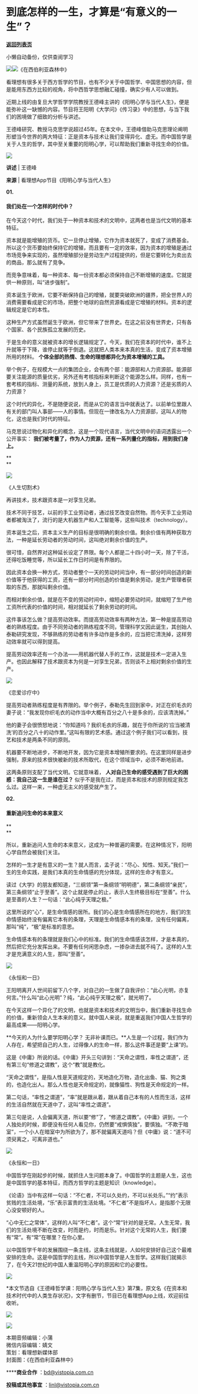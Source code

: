 # 到底怎样的一生，才算是“有意义的一生”？

[**返回列表页**](/gzh/看理想)

小懒自动备份，仅供查阅学习

![](https://mmbiz.qpic.cn/mmbiz_png/aP7vrTpXJxRA0ViaNRqia18YGj5LgX4VSibTFXfBlkXZakYUA8yBkEQYYmpmDmxH0IZyeY4oUcOiabiaj1PywxF6StQ/640?wx_fmt=png)![](https://mmbiz.qpic.cn/mmbiz_jpg/aP7vrTpXJxT5a6ouhBibVMEXtMHHrrroWo0wR2y7qVm8UMU2YvHjLaeu5sfqVdS5eTqEd7AVDEwh8F6JlvjII2A/640?wx_fmt=jpeg&from;=appmsg)《在西伯利亚森林中》  

看理想有很多关于西方哲学的节目，也有不少关于中国哲学、中国思想的内容，但是能用东西方比较的视角，将中西哲学思想融汇碰撞，确实少有人可以做到。

  

近期上线的由复旦大学哲学学院教授王德峰主讲的《阳明心学与当代人生》，便是能弥补这一缺憾的内容。节目将王阳明《大学问》《传习录》中的思想，与当下我们的困境做了细致的分析与讲述。

  

王德峰研究、教授马克思学说超过45年。在本文中，王德峰借助马克思理论阐明形塑当今世界的两大特征：正是资本与技术让我们变得异化、虚无。而中国哲学是关于人生的哲学，其中至关重要的阳明心学，可以帮助我们重新寻找生命的价值。

![](https://mmbiz.qpic.cn/mmbiz_png/aP7vrTpXJxRA0ViaNRqia18YGj5LgX4VSibyicaNpfZMjSJFGHr85glQV0UvxPDGJ30TMHYUPnUHgbYyqpCwF83EGw/640?wx_fmt=png)

  

 **讲述** | 王德峰

 **来源** | 看理想App节目《阳明心学与当代人生》

  
 **01.**

####  **我们处在一个怎样的时代中？**

  

在今天这个时代，我们处于一种资本和技术的文明中，这两者也是当代文明的基本特征。

  

资本就是能增殖的货币。它一旦停止增殖，它作为资本就死了，变成了消费基金。所以这个货币要始终保持它的增殖，而且要有一定的效率，因为资本的增殖是通过市场竞争来实现的，虽然增殖部分是劳动生产过程提供的，但是它要转化为卖出去的商品，那么就有了竞争。

  

而竞争意味着，每一种资本、每一份资本都必须保持自己不断增殖的速度。它就提供一种原则，叫“进步强制”。

  

资本诞生于欧洲，它要不断保持自己的增殖，就要突破欧洲的疆界，把全世界人的消费需要看成是它的市场，把整个地球的自然资源看成是它增殖的材料。资本的逻辑规定是它的本性。

  

这种生产方式虽然诞生于欧洲，但它带来了世界史。在这之前没有世界史，只有各个国家、各个民族孤立发展的历史。

  

于是生命的意义就被资本的增长逻辑规定了。今天，我们在资本的时代中，谁不上升就等于下降，谁停止就等于倒退。这就把人类本来本真的生活，变成了资本增殖所用的材料。
**个体全部的热情、生命的理想都异化为资本增殖的工具。**

  

举个例子，在规模大一点的集团企业，会有两个部：能源部和人力资源部。能源部要关注能源的质量优劣，另外还有考核指标来判断这个能源怎么样。同样，也有一套考核的指标、测量的系统，放到人身上，员工是优质的人力资源？还是劣质的人力资源？

  

这个时代的异化，不是随便说说，而是从它的语言当中就表达了。以前单位里跟人有关的部门叫人事部——人的事情。但现在一律改名为人力资源部，这叫人的物化，这也是我们时代的特征。

  

马克思说过物化和异化的概念，这是一个现代语言，当代文明中的语词透露出一个公开事实： **我们被考量了，作为人力资源，还有一系列量化的指标，用到我们身上。**

 **  
**

![](https://mmbiz.qpic.cn/mmbiz_jpg/aP7vrTpXJxT5a6ouhBibVMEXtMHHrrroWPgov50zj3XZEqBqlCn771ic30aFXoicUQ2ht2by9h92sECPsTbSwLxXQ/640?wx_fmt=jpeg)

《人生切割术》

  

再讲技术，技术跟资本是一对孪生兄弟。

  
技术不同于技艺，以前的手工业劳动者，通过技艺改变自然物。而今天手工业劳动者都被淘汰了，流行的是大机器生产和人工智能等，这些叫技术（technology）。

  

资本诞生之后，资本主义生产的目标是很明确的剩余价值。剩余价值有两种获取方法，一种是延长劳动者的劳动时间，这叫绝对剩余价值的生产。

  

很可惜，自然界对这种延长设定了界限。每个人都是二十四小时一天，除了干活，还得吃饭睡觉等，所以延长工作日时间是有界限的。

  

因此资本会换一种方式，劳动者整个一天的劳动时间当中，有一部分时间创造的新价值等于他获得的工资，还有一部分时间创造的价值是剩余劳动，是生产管理者获取的东西，那就叫剩余价值。  

  

而相对剩余价值，就是在不变的劳动时间中，缩短必要劳动时间，就缩短了生产他工资所代表的价值的时间，相对就延长了剩余劳动的时间。

  

这件事该怎么做？提高劳动效率。而提高劳动效率有两种方法，第一种是提高劳动者的熟练程度。由于不同劳动者的熟练程度不同，管理科学又因此诞生，其创始人泰勒研究发现，不够熟练的劳动者有许多动作是多余的，应当把它清洗掉，这样劳动效率就可以得到提高。

  

提高劳动效率还有一个办法——用机器代替人手的工作，这就是技术一定进入生产。也因此解释了技术跟资本为何是一对孪生兄弟，否则谈不上相对剩余价值的生产。

  

![](https://mmbiz.qpic.cn/mmbiz_jpg/aP7vrTpXJxT5a6ouhBibVMEXtMHHrrroWeh2mcehxxlnbzuht7fYu2DcibGwUADocvNia4hXfrRVoTOqibQCqumb4A/640?wx_fmt=jpeg)

《恋爱诊疗中》

  

提高劳动者熟练程度是有界限的。举个例子，泰勒先生回到家中，对正在织毛衣的妻子说：“我发现你织毛衣的动作当中大概有百分之八十是多余的，应该清洗掉。”

  

他的妻子会很愤怒地说：“你知道吗？我织毛衣的乐趣，就在于你所说的‘应当被清洗’的百分之八十的动作里。”这叫有限的艺术感。通过这个例子我们可以看到，技艺和技术是两条不同的原则。

  

机器要不断地进步，不断地开发，因为它是资本增殖所要求的。在这里同样是进步强制，原来的技术很快被新的技术所取代，在这个领域当中，必须不断地前进。

  

这两条原则支配了当代文明。它就意味着， **人对自己生命的感受遇到了巨大的困惑：我自己这一生是谁在过？**
似乎不是我在过，而是资本和技术的原则规定我怎么过。这样一来，一种虚无主义的感受就产生了。

  

 **02.**

####  **重新追问生命的本来意义**

 **  
**

所以，重新追问人生命的本来意义，这成为一种普遍的需要。在这种情况下，阳明心学自然会被我们关注。

  

怎样的一生才是有意义的一生？就人而言，孟子说：“尽心、知性、知天。”我们一生的生命实践，是我们本真的生命情感的充分体现，这样的生命才有意义。  

  

读过《大学》的朋友都知道，“三纲领”第一条纲领“明明德”，第二条纲领“亲民”，第三条纲领“止于至善”。这个止就是停止的止，表示人生终极目标在“至善”。什么是至善的人生？一句话：“此心纯乎天理之极。”

  

这里所说的“心”，是生命情感的居所。我们的心是生命情感所在的地方，我们的生命情感始终没有偏离它本有的条理，天理是生命情感本有的条理，没有任何偏离，那叫“纯”，“极”是标准的意思。

  

生命情感本有的条理就是我们心中的标准。我们的生命情感该怎样，才是本真的，然后把它充分发挥出来。不要有任何闲思杂虑，一掺杂进去就不纯了。这样的人生才是充满意义的人生，那叫“至善”。

  

![](https://mmbiz.qpic.cn/mmbiz_jpg/aP7vrTpXJxT5a6ouhBibVMEXtMHHrrroWvmSFs5iaqBpVz2jhlj3Cib9qkJxrqx2Bt9ABVFQDsxibl6dicYGFoGla4Q/640?wx_fmt=jpeg&from;=appmsg)

《永恒和一日》

  

王阳明离开人世间前留下八个字，对自己的一生做了自我评价：“此心光明，亦复何言。”什么叫“此心光明”？纯，“此心纯乎天理之极”，就光明了。

  

在今天这样一个异化了的文明，也就是资本和技术的文明当中，我们重新寻找生命的价值，重新领会人生本来的意义。就中国人来说，就是重返我们中国人生哲学的最高成果——阳明心学。

  

 **今天的人为什么要学阳明心学？ 无非补课而已。**人生是一个过程，我们作为人存在，希望把自己的人生，过得像人的生命一样，那么这件事还是要“上课”的。

  

这是《中庸》所说的话。《中庸》开头三句讲到：“天命之谓性，率性之谓道”，还有第三句“修道之谓教”，这个“教”就是教化。

  

“天命之谓性”，是指人性是天道规定的，天地造化万物，造化出鱼、猫、狗之类的，也造化出人。那么人性也是天命规定的，就像猫性、狗性是天命规定的一样。

  

第二句话，“率性之谓道”，“率”就是跟从着，跟从着自己本有的人性而生活，这样的生活自然就在天道中了，这叫“率性之谓道”。

  

第三句是说，人会偏离天道，所以要“修”了，“修道之谓教”。《中庸》讲到，一个人独处的时候，即便没有任何人看见你，仍然要“戒惧慎独”，要慎独。“不欺于暗室”，一个小人在暗室中为所欲为了，那不就偏离天道吗？但《中庸》说：“道不可须臾离之，可离非道也。”

  

![](https://mmbiz.qpic.cn/mmbiz_jpg/aP7vrTpXJxT5a6ouhBibVMEXtMHHrrroWQp2ficpSjkZhUTnaKiceYtQJWE2wLSiaGYRE456oNUdg7uT52bq9XwMIA/640?wx_fmt=jpeg&from;=appmsg)

《永恒和一日》

  

中国哲学在刚起步的时候，就抓住人生问题本身了。中国哲学的主题是人生，这也是中国哲学的基本特征，而西方哲学的主题是知识（knowledge）。

  

《论语》当中有这样一句话：“不仁者，不可以久处约，不可以长处乐。”“约”表示贫贱的生活处境，“乐”表示富贵的生活处境。“不仁者”不是指坏人，是指那个无限心没安顿好的人。

  

“心中无仁之常体”，这样的人叫“不仁者”。这个“常”针对的是无常。人生无常，我们的生活处境不断在改变，时而是约，时而是乐。针对这个无常的人生，我们要有“常”。有“常”在哪里？在你心里。

  

以中国哲学千年的发展围绕一条主线，这条主线就是，人如何安排好自己这个最难安排的生命。这是中国哲学的主线，所以中国哲学是人生哲学。这样我们就揭示了，在今天21世纪的中国人重温阳明心学的原因和它的必要性。

  

![](https://mmbiz.qpic.cn/mmbiz_png/aP7vrTpXJxRA0ViaNRqia18YGj5LgX4VSibCtkY28xLiaOEanibJrx7E0bWiaH8tRc0WkaCZ35VoiabPsr0urCBdAzT9Q/640?wx_fmt=other&tp;=webp&wxfrom;=5&wx;_lazy=1&wx;_co=1)

*本文节选自《王德峰哲学课：阳明心学与当代人生》第7集，原文名《在资本和技术时代中的人类生存状况》，文字有删节，节目已在看理想App上线，欢迎前往收听。

![](https://mmbiz.qpic.cn/mmbiz_jpg/aP7vrTpXJxT5a6ouhBibVMEXtMHHrrroWURdVUybJQSYzUUcOUxfJqKNMWB6EstibX0mlClZFvqbcMfLNTchnib6g/640?wx_fmt=jpeg)

  

![](https://mmbiz.qpic.cn/mmbiz_png/aP7vrTpXJxRA0ViaNRqia18YGj5LgX4VSibCtkY28xLiaOEanibJrx7E0bWiaH8tRc0WkaCZ35VoiabPsr0urCBdAzT9Q/640?wx_fmt=other&wxfrom;=5&wx;_lazy=1&wx;_co=1&tp;=webp)

  

本期音频编辑：小蒲  
微信内容编辑：婧文  
策划：看理想新媒体部  
封面图：《在西伯利亚森林中》

 ******商业合作** ：bd@vistopia.com.cn

 **投稿或其他事宜** ：linl@vistopia.com.cn

